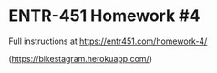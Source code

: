 # ENTR-451 Homework #4

Full instructions at https://entr451.com/homework-4/

(https://bikestagram.herokuapp.com/)
